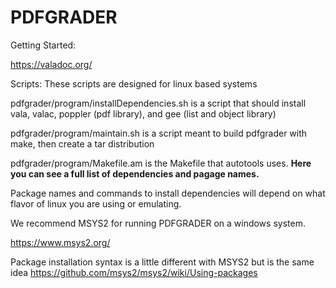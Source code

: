 # PDFGRADER


Getting Started:

https://valadoc.org/

Scripts: These scripts are designed for linux based systems

  pdfgrader/program/installDependencies.sh is a script that should install vala, valac, poppler (pdf library), and gee (list and object library)

  pdfgrader/program/maintain.sh is a script meant to build pdfgrader with make, then create a tar distribution

pdfgrader/program/Makefile.am is the Makefile that autotools uses. **Here you can see a full list of dependencies and pagage names.**

Package names and commands to install dependencies will depend on what flavor of linux you are using or emulating. 

We recommend MSYS2 for running PDFGRADER on a windows system.

https://www.msys2.org/

Package installation syntax is a little different with MSYS2 but is the same idea
https://github.com/msys2/msys2/wiki/Using-packages
